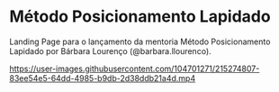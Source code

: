 # Método Posicionamento Lapidado

Landing Page para o lançamento da mentoria Método Posicionamento Lapidado por Bárbara Lourenço (@barbara.llourenco).


https://user-images.githubusercontent.com/104701271/215274807-83ee54e5-64dd-4985-b9db-2d38ddb21a4d.mp4


